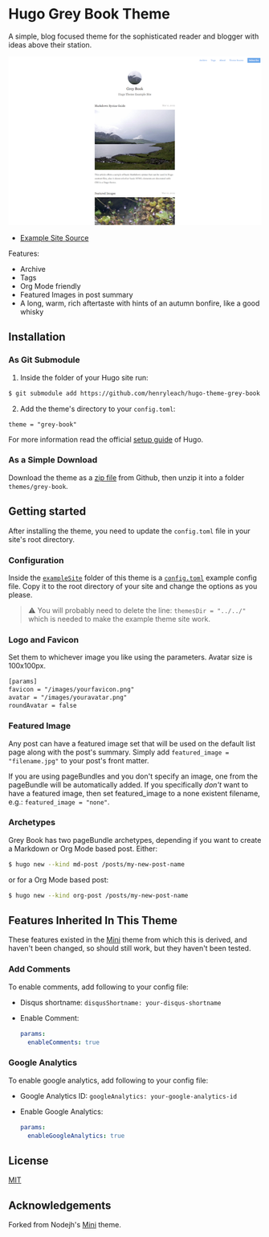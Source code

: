 # Hugo Grey Book Theme

A simple, blog focused theme for the sophisticated reader and blogger with ideas above their station. 

![](images/tn.png)

- [Example Site Source](https://grey-book-theme-example.onrender.com)

Features:

- Archive
- Tags
- Org Mode friendly
- Featured Images in post summary
- A long, warm, rich aftertaste with hints of an autumn bonfire, like a good whisky

## Installation

### As Git Submodule

1. Inside the folder of your Hugo site run:

```bash
$ git submodule add https://github.com/henryleach/hugo-theme-grey-book.git themes/grey-book
```

2. Add the theme's directory to your `config.toml`:

```
theme = "grey-book"
```

For more information read the official [setup guide](//gohugo.io/overview/installing/) of Hugo.

### As a Simple Download

Download the theme as a [zip file](https://github.com/henryleach/hugo-theme-grey-book/archive/refs/heads/main.zip) from Github, then unzip it into a folder `themes/grey-book`.


## Getting started

After installing the theme, you need to update the `config.toml` file in your site's root directory. 


### Configuration

Inside the [`exampleSite`](https://github.com/henryleach/hugo-theme-grey-book/tree/main/exampleSite) folder of this theme is a [`config.toml`](https://github.com/henryleach/hugo-theme-grey-book/blob/master/exampleSite/config.toml) example config file. Copy it to the root directory of your site and change the options as you please.

> ⚠ You will probably need to delete the line: `themesDir = "../../"` which is needed to make the example theme site work.

### Logo and Favicon

Set them to whichever image you like using the parameters. Avatar size is 100x100px.

```
[params]
favicon = "/images/yourfavicon.png"
avatar = "/images/youravatar.png"
roundAvatar = false
```

### Featured Image

Any post can have a featured image set that will be used on the default list page along with the post's summary. Simply add `featured_image = "filename.jpg"` to your post's front matter.

If you are using pageBundles and you don't specify an image, one from the pageBundle will be automatically added. If you specifically _don't_ want to have a featured image, then set featured_image to a none existent filename, e.g.: `featured_image = "none"`.


### Archetypes

Grey Book has two pageBundle archetypes, depending if you want to create a Markdown or Org Mode based post. Either:

```bash
$ hugo new --kind md-post /posts/my-new-post-name
```
or for a Org Mode based post:

```bash
$ hugo new --kind org-post /posts/my-new-post-name
```

## Features Inherited In This Theme

These features existed in the [Mini](https://github.com/henryleach/hugo-theme-grey-book) theme from which this is derived, and haven't been changed, so should still work, but they haven't been tested. 

### Add Comments

To enable comments, add following to your config file:

- Disqus shortname: `disqusShortname: your-disqus-shortname`
- Enable Comment:

    ```yaml
    params:
      enableComments: true
    ```

### Google Analytics

To enable google analytics, add following to your config file:

- Google Analytics ID: `googleAnalytics: your-google-analytics-id`
- Enable Google Analytics:

    ```yaml
    params:
      enableGoogleAnalytics: true
    ```

## License

[MIT](https://github.com/henryleach/hugo-theme-grey-book/blob/main/LICENSE.md)

## Acknowledgements

Forked from Nodejh's [Mini](https://github.com/nodejh/hugo-theme-mini) theme.

